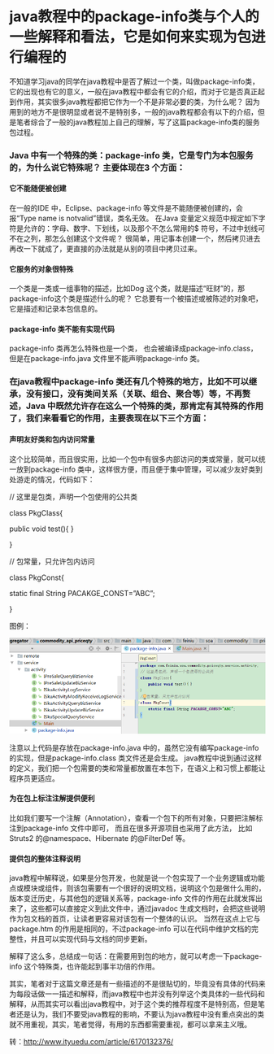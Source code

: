 # java教程中的package-info类与个人的一些解释和看法，它是如何来实现为包进行编程的       



不知道学习java的同学在java教程中是否了解过一个类，叫做package-info类，它的出现也有它的意义，一般在java教程中都会有它的介绍，而对于它是否真正起到作用，其实很多java教程都把它作为一个不是非常必要的类，为什么呢？ 因为用到的地方不是很明显或者说不是特别多，一般的java教程都会有以下的介绍，但是笔者综合了一般的java教程加上自己的理解，写了这篇package-info类的服务包过程。

### Java 中有一个特殊的类：package-info 类，它是专门为本包服务的，为什么说它特殊呢？ 主要体现在3 个方面：

#### 它不能随便被创建 

在一般的IDE 中，Eclipse、package-info 等文件是不能随便被创建的，会报“Type name is notvalid”错误，类名无效。 在Java 变量定义规范中规定如下字符是允许的：字母、数字、下划线，以及那个不怎么常用的$ 符号，不过中划线可不在之列，那怎么创建这个文件呢？ 很简单，用记事本创建一个，然后拷贝进去再改一下就成了，更直接的办法就是从别的项目中拷贝过来。

#### 它服务的对象很特殊 

一个类是一类或一组事物的描述，比如Dog 这个类，就是描述“旺财”的，那package-info这个类是描述什么的呢？ 它总要有一个被描述或被陈述的对象吧，它是描述和记录本包信息的。

#### package-info 类不能有实现代码 

package-info 类再怎么特殊也是一个类， 也会被编译成package-info.class， 但是在package-info.java 文件里不能声明package-info 类。

### 在java教程中package-info 类还有几个特殊的地方，比如不可以继承，没有接口，没有类间关系（关联、组合、聚合等）等，不再赘述，Java 中既然允许存在这么一个特殊的类，那肯定有其特殊的作用了，我们来看看它的作用，主要表现在以下三个方面：

#### 声明友好类和包内访问常量 

这个比较简单，而且很实用，比如一个包中有很多内部访问的类或常量，就可以统一放到package-info 类中，这样很方便，而且便于集中管理，可以减少友好类到处游走的情况，代码如下： 

// 这里是包类，声明一个包使用的公共类 

class PkgClass{ 

public void test(){ } 

} 

// 包常量，只允许包内访问 

class PkgConst{ 

static final String PACAKGE_CONST=”ABC”; 

} 

图例：

![img](image-201709181053/9ffbdd3d-1db7-48a9-9ee9-0f16bcacb764.png)

 

注意以上代码是存放在package-info.java 中的，虽然它没有编写package-info 的实现，但是package-info.class 类文件还是会生成。 java教程中说到通过这样的定义，我们把一个包需要的类和常量都放置在本包下，在语义上和习惯上都能让程序员更适应。

#### 为在包上标注注解提供便利 

比如我们要写一个注解（Annotation），查看一个包下的所有对象，只要把注解标注到package-info 文件中即可， 而且在很多开源项目也采用了此方法， 比如Struts2 的@namespace、Hibernate 的@FilterDef 等。

#### 提供包的整体注释说明 

java教程中解释说，如果是分包开发，也就是说一个包实现了一个业务逻辑或功能点或模块或组件，则该包需要有一个很好的说明文档，说明这个包是做什么用的，版本变迁历史，与其他包的逻辑关系等，package-info 文件的作用在此就发挥出来了，这些都可以直接定义到此文件中，通过javadoc 生成文档时，会把这些说明作为包文档的首页，让读者更容易对该包有一个整体的认识。 当然在这点上它与package.htm 的作用是相同的，不过package-info 可以在代码中维护文档的完整性，并且可以实现代码与文档的同步更新。

解释了这么多，总结成一句话：在需要用到包的地方，就可以考虑一下package-info 这个特殊类，也许能起到事半功倍的作用。

​       其实，笔者对于这篇文章还是有一些描述的不是很贴切的，毕竟没有具体的代码来为每段话做一一描述和解释，而java教程中也并没有列举这个类具体的一些代码和解释，从而其实可以看出java教程中，对于这个类的推荐程度不是特别高，但是笔者还是认为，我们不要受java教程的影响，不要认为java教程中没有重点突出的类就不用重视，其实，笔者觉得，有用的东西都需要重视，都可以拿来主义哦。

转：http://www.ityuedu.com/article/6170132376/